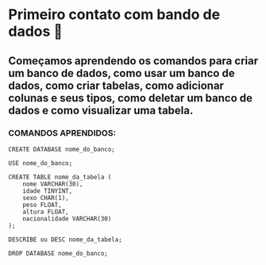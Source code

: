 # Primeiro contato com bando de dados 🎲

## Começamos aprendendo os comandos para criar um banco de dados, **como usar** um banco de dados, **como criar** tabelas, **como adicionar** colunas e seus tipos, **como deletar** um banco de dados e **como visualizar** uma tabela.

### COMANDOS APRENDIDOS:

```
CREATE DATABASE nome_do_banco;
```

```
USE nome_do_banco;
```

```
CREATE TABLE nome_da_tabela (
    nome VARCHAR(30),
    idade TINYINT,
    sexo CHAR(1),
    peso FLOAT,
    altura FLOAT,
    nacionalidade VARCHAR(30)
);
```

```
DESCRIBE ou DESC nome_da_tabela;
```

```
DROP DATABASE nome_do_banco;
```
